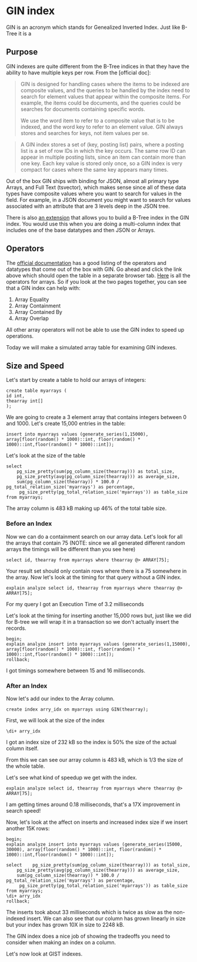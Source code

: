 # GIN index
GIN is an acronym which stands for Genealized Inverted Index. Just like B-Tree it is a 

## Purpose
GIN indexes are quite different from the B-Tree indices in that they have the ability to have multiple keys per row. From the [official doc]:

> GIN is designed for handling cases where the items to be indexed are composite values, and the queries to be handled by the index need to search for element values that appear within the composite items. For example, the items could be documents, and the queries could be searches for documents containing specific words.
>
>We use the word item to refer to a composite value that is to be indexed, and the word key to refer to an element value. GIN always stores and searches for keys, not item values per se.
 
> A GIN index stores a set of (key, posting list) pairs, where a posting list is a set of row IDs in which the key occurs. The same row ID can appear in multiple posting lists, since an item can contain more than one key. Each key value is stored only once, so a GIN index is very compact for cases where the same key appears many times. 

Out of the box GIN ships with binding for JSON, almost all primary type Arrays, and Full Text (tsvector), which makes sense since all of these data types have composite values where you want to search for values in the field. For example, in a JSON document you might want to search for values associated with an attribute that are 3 levels deep in the JSON tree.

There is also [an extension](https://www.postgresql.org/docs/current/btree-gin.html) that allows you to build a B-Tree index in the GIN index. You would use this when you are doing a multi-column index that includes one of the base datatypes and then JSON or Arrays. 

## Operators
The [official documentation](https://www.postgresql.org/docs/current/gin-builtin-opclasses.html) has a good listing of the operators and datatypes that come out of the box with GIN. Go ahead and click the link above which should open the table in a separate browser tab. [Here](https://www.postgresql.org/docs/current/functions-array.html#ARRAY-OPERATORS-TABLE) is all the operators for arrays. So if you look at the two pages together, you can see that a GIN index can help with:
 
1. Array Equality
2. Array Containment
3. Array Contained By
4. Array Overlap

All other array operators will not be able to use the GIN index to speed up operations.

Today we will make a simulated array table for examining GIN indexes.

## Size and Speed

Let's start by create a table to hold our arrays of integers:

```sql92
create table myarrays (
id int,
thearray int[]
);
```

We are going to create a 3 element array that contains integers between 0 and 1000. Let's create 15,000 entries in the table:

```sql92
insert into myarrays values (generate_series(1,15000), array[floor(random() * 1000)::int, floor(random() * 1000)::int,floor(random() * 1000)::int]); 
```

Let's look at the size of the table

```sql92
select
    pg_size_pretty(sum(pg_column_size(thearray))) as total_size,
    pg_size_pretty(avg(pg_column_size(thearray))) as average_size,
    sum(pg_column_size(thearray)) * 100.0 / pg_total_relation_size('myarrays') as percentage,
     pg_size_pretty(pg_total_relation_size('myarrays')) as table_size 
from myarrays;
```
The array column is 483 kB making up 46% of the total table size. 

### Before an Index

Now we can do a containment search on our array data. Let's look for all the arrays that contain 75 (NOTE: since we all generated different random arrays the timings will be different than you see here)

```sql92
select id, thearray from myarrays where thearray @> ARRAY[75];
``` 

Your result set should only contain rows where there is a 75 somewhere in the array. Now let's look at the timing for that query without a GIN index.

```sql92
explain analyze select id, thearray from myarrays where thearray @> ARRAY[75];
```
For my query I got an Execution Time of 3.2 milliseconds

Let's look at the timing for inserting another 15,000 rows but, just like we did for B-tree we will wrap it in a transaction so we don't actually insert the records.

```sql92
begin;
explain analyze insert into myarrays values (generate_series(1,15000), array[floor(random() * 1000)::int, floor(random() * 1000)::int,floor(random() * 1000)::int]);
rollback;
```

I got timings somewhere between 15 and 16 milliseconds. 

### After an Index

Now let's add our index to the Array column. 

```sql92
create index arry_idx on myarrays using GIN(thearray);
```
First, we will look at the size of the index

```sql92
\di+ arry_idx
```

I got an index size of 232 kB so the index is 50% the size of the actual column itself. 

From this we can see our array column is 483 kB, which is 1/3 the size of the whole table. 

Let's see what kind of speedup we get with the index. 

```sql92
explain analyze select id, thearray from myarrays where thearray @> ARRAY[75];
```

I am getting times around 0.18 milliseconds, that's a 17X improvement in search speed!

Now, let's look at the affect on inserts and increased index size if we insert another 15K rows:

```sql92
begin;
explain analyze insert into myarrays values (generate_series(15000, 30000), array[floor(random() * 1000)::int, floor(random() * 1000)::int,floor(random() * 1000)::int]);

select    pg_size_pretty(sum(pg_column_size(thearray))) as total_size,
    pg_size_pretty(avg(pg_column_size(thearray))) as average_size,
    sum(pg_column_size(thearray)) * 100.0 / pg_total_relation_size('myarrays') as percentage,
     pg_size_pretty(pg_total_relation_size('myarrays')) as table_size
from myarrays;
\di+ arry_idx
rollback;
```

The inserts took about 33 milliseconds which is twice as slow as the non-indexed insert. We can also see that our column has grown linearly in size but your index has grown 10X in size to 2248 kB. 
 
The GIN index does a nice job of showing the tradeoffs you need to consider when making an index on a column.

Let's now look at GIST indexes.

